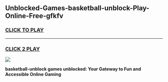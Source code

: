 
## Unblocked-Games-basketball-unblock-Play-Online-Free-gfkfv
<h3>
<a href="https://premium76.site?title=basketball-unblock&ref=26A">CLICK TO PLAY</a></h3>
<hr>

<h3>
<a href="https://premium76.site?title=basketball-unblock&ref=26A">CLICK 2 PLAY</a>
  
</h3>

<a href="https://premium76.site?title=basketball-unblock&ref=26A"><img src="https://clearcache.store/games.png"></a>


**basketball-unblock games unblocked: Your Gateway to Fun and Accessible Online Gaming**
